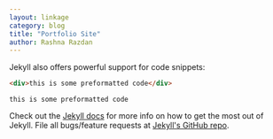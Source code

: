 ```yaml
---
layout: linkage
category: blog
title: "Portfolio Site"
author: Rashna Razdan
---
```


 
Jekyll also offers powerful support for code snippets:

```html
<div>this is some preformatted code</div>
```


<code><div>this is some preformatted code</div></code>

Check out the [Jekyll docs][jekyll] for more info on how to get the most out of Jekyll. File all bugs/feature requests at [Jekyll's GitHub repo][jekyll-gh].

[jekyll-gh]: https://github.com/mojombo/jekyll
[jekyll]:    http://jekyllrb.com

